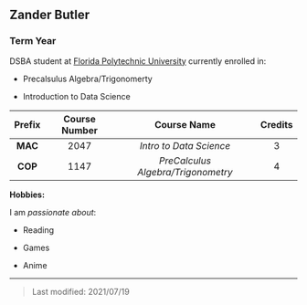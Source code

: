 ## Zander Butler

### Term Year 

DSBA student at [Florida Polytechnic University](https://www.floridapoly.edu) currently enrolled in: 

- Precalsulus Algebra/Trigonomerty

- Introduction to Data Science

|Prefix |Course Number|Course Name                        |Credits|
|:-----:|:-----------:|:---------------------------------:|:-----:|
|**MAC**|2047         | _Intro to Data Science_           |3      |         
|**COP**|1147         | _PreCalculus Algebra/Trigonometry_|4      |

**Hobbies:**

I am _passionate about_: 

- Reading

- Games

- Anime

***

> Last modified: 2021/07/19
